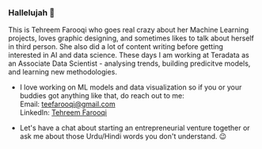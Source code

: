 ### Hallelujah 👋

<!--
**TehreemFarooqi/TehreemFarooqi** is a ✨ _special_ ✨ repository because its `README.md` (this file) appears on your GitHub profile.

Here are some ideas to get you started:

- 🔭 I’m currently working on ...
- 🌱 I’m currently learning ...
- 👯 I’m looking to collaborate on ...
- 🤔 I’m looking for help with ...
- 💬 Ask me about ...
- 📫 How to reach me: ...
- 😄 Pronouns: ...
- ⚡ Fun fact: ...
-->

This is Tehreem Farooqi who goes real crazy about her Machine Learning projects, loves graphic designing, and sometimes likes to talk about herself in third person. She also did a lot of content writing before getting interested in AI and data science. These days I am working at Teradata as an Associate Data Scientist - analysing trends, building predicitve models, and learning new methodologies.

- I love working on ML models and data visualization so if you or your buddies got anything like that, do reach out to me:<br/>
Email: <a href="mailto:teefarooqi@gmail.com">teefarooqi@gmail.com</a><br/>
LinkedIn: <a href="https://www.linkedin.com/in/tehreemfarooqi/">Tehreem Farooqi</a><br/>

- Let's have a chat about starting an entrepreneurial venture together or ask me about those Urdu/Hindi words you don't understand. 😉
